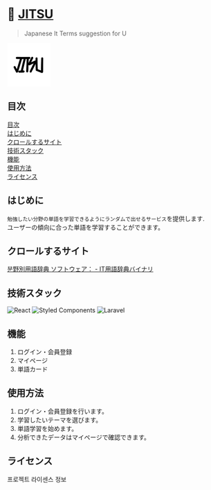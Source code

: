 # 🏯 [JITSU]()
> Japanese It Terms suggestion for U

<div align="center" style="display:flex;">
    <img src="/frontend/public/jitsu_logo.jpeg" width="100" alt="logo"/>
</div>

## 目次

[目次](#目次) <br>
[はじめに](#はじめに) <br>
[クロールするサイト](#クロールするサイト) <br>
[技術スタック](#技術スタック) <br>
[機能](#機能) <br>
[使用方法](#使用方法) <br>
[ライセンス](#ライセンス)

## はじめに

`勉強したい分野の単語を学習できるようにランダムで出せるサービス`を提供します. <br>
ユーザーの傾向に合った単語を学習することができます。

## クロールするサイト

[분野別用語辞典 ソフトウェア： - IT用語辞典バイナリ](https://www.sophia-it.com/word-category/ソフトウェア)

## 技術スタック

![React](https://img.shields.io/badge/react-%2320232a.svg?style=for-the-badge&logo=react&logoColor=%2361DAFB)
![Styled Components](https://img.shields.io/badge/styled--components-DB7093?style=for-the-badge&logo=styled-components&logoColor=white)
![Laravel](https://img.shields.io/badge/laravel-%23FF2D20.svg?style=for-the-badge&logo=laravel&logoColor=white)

## 機能

1. ログイン・会員登録
2. マイページ
3. 単語カード

## 使用方法

1. ログイン・会員登録を行います。
2. 学習したいテーマを選びます。
3. 単語学習を始めます。
4. 分析できたデータはマイページで確認できます。

## ライセンス

프로젝트 라이센스 정보

